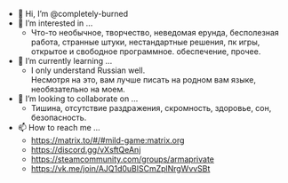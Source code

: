 - 👋 Hi, I’m @completely-burned
- 👀 I’m interested in ...
  - Что-то необычное, творчество, неведомая ерунда, бесполезная работа, странные штуки, нестандартные решения, пк игры, открытое и свободное программное. обеспечение, прочее.
- 🌱 I’m currently learning ...
  - I only understand Russian well.  
  Несмотря на это, вам лучше писать на родном вам языке, необязательно на моем.
- 💞️ I’m looking to collaborate on ...
  - Тишина, отсутствие раздражения, скромность, здоровье, сон, безопасность.
- 📫 How to reach me ...  
    - https://matrix.to/#/#mild-game:matrix.org  
    - https://discord.gg/vXsftQeAnj  
    - https://steamcommunity.com/groups/armaprivate  
    - https://vk.me/join/AJQ1d0uBlSCmZplNrgWvvSBt

<!---
completely-burned/completely-burned is a ✨ special ✨ repository because its `README.md` (this file) appears on your GitHub profile.
You can click the Preview link to take a look at your changes.
--->
